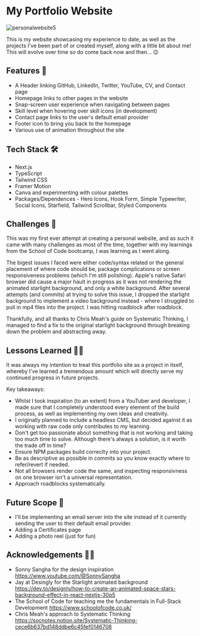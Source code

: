 # My Portfolio Website
![personalwebsite5](https://github.com/Niklikescode/portfolio/assets/142637426/c3dc511c-48eb-4b9f-90a0-9f73d8da056d)

This is my website showcasing my experience to date, as well as the projects I've been part of or created myself, along with a little bit about me!
This will evolve over time so do come back now and then... 😉

## Features 📱

- A Header linking GitHub, LinkedIn, Twitter, YouTube, CV, and Contact page
- Homepage links to other pages in the website
- Snap-screen user experience when navigating between pages
- Skill level when hovering over skill icons (in development)
- Contact page links to the user's default email provider
- Footer icon to bring you back to the homepage 
- Various use of animation throughout the site

## Tech Stack 🛠️

- Next.js
- TypeScript
- Tailwind CSS
- Framer Motion
- Canva and experimenting with colour palettes
- Packages/Dependences - Hero Icons, Hook Form, Simple Typewriter, Social Icons, Starfield, Tailwind Scrollbar, Styled Components

## Challenges 🤔

This was my first ever attempt at creating a personal website, and as such it came with many challenges as most of the time, together with my learnings from the School of Code bootcamp, I was learning as I went along.

The bigest issues I faced were either code/syntax related or the general placement of where code should be, package complications or screen responsiveness problems (which I'm still polishing). Apple's native Safari browser did cause a major hault in progress as it was not rendering the animated starlight background, and only a white background. After several attempts (and commits) at trying to solve this issue, I dropped the starlight background to implement a video background instead - where I struggled to pull in mp4 files into the project. I was hitting roadblock after roadblock.

Thankfully, and all thanks to Chris Meah's guide on Systematic Thinking, I managed to find a fix to the original starlight background through breaking down the problem and abstracting away.

## Lessons Learned ✍🏽

It was always my intention to treat this portfolio site as a project in itself, whereby I've learned a tremendous amount which will directly serve my continued progress in future projects. 

Key takeaways:
- Whilst I took inspiration (to an extent) from a YouTuber and developer, I made sure that I completely understood every element of the build process, as well as implementing my own ideas and creativity.
- I originally planned to include a headless CMS, but decided against it as working with raw code only contributes to my learning.
- Don't get too passionate about something that is not working and taking too much time to solve. Although there's always a solution, is it worth the trade off in time?
- Ensure NPM packages build correclty into your project.
- Be as descriptive as possible in commits so you know exactly where to refer/revert if needed.
- Not all browsers render code the same, and inspecting responsivness on one browser isn't a universal representation.
- Approach roadblocks systematically.

## Future Scope 🤖

- I'll be implementing an email server into the site instead of it currently sending the user to their default email provider.
- Adding a Certificates page
- Adding a photo reel (just for fun)

## Acknowledgements 👏🏽

 - Sonny Sangha for the design inspiration https://www.youtube.com/@SonnySangha
 - Jay at Desingly for the Starlight animated background https://dev.to/designly/how-to-create-an-animated-space-stars-background-effect-in-react-nextjs-30p5
 - The School of Code for teaching me the fundamentals in Full-Stack Development https://www.schoolofcode.co.uk/
 - Chris Meah's approach to Systematic Thinking https://socnotes.notion.site/Systematic-Thinking-cece6b637bd148ddbe6c45fef0146708
